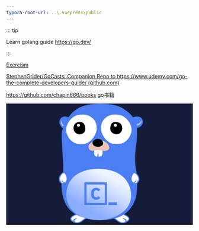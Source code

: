 ```yaml
---
typora-root-url: ..\.vuepress\public
---
```


::: tip

Learn golang guide https://go.dev/

:::

[Exercism](https://exercism.org/dashboard)

[StephenGrider/GoCasts: Companion Repo to https://www.udemy.com/go-the-complete-developers-guide/ (github.com)](https://github.com/StephenGrider/GoCasts)

https://github.com/chapin666/books go书籍

![202112071627577](/images/golang/202112071627577.jpg)
